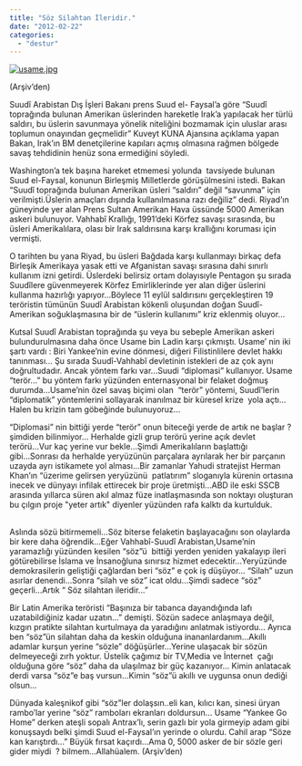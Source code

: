 ```yaml
---
title: "Söz Silahtan İleridir."
date: "2012-02-22"
categories: 
  - "destur"
---
```


[![usame.jpg](/uploads/2012/02/usame.jpg)](/uploads/2012/02/usame.jpg "usame.jpg")

[](/uploads/2012/02/usame.jpg "usame.jpg")(Arşiv’den)

Suudî Arabistan Dış İşleri Bakanı prens Suud el- Faysal’a göre “Suudî toprağında bulunan Amerikan üslerinden hareketle Irak’a yapılacak her türlü saldırı, bu üslerin savunmaya yönelik niteliğini bozmamak için uluslar arası toplumun onayından geçmelidir” Kuveyt KUNA Ajansına açıklama yapan Bakan, Irak’ın BM denetçilerine kapıları açmış olmasına rağmen bölgede savaş tehdidinin henüz sona ermediğini söyledi.

Washington’a tek başına hareket etmemesi yolunda  tavsiyede bulunan Suud el-Faysal, konunun Birleşmiş Milletlerde görüşülmesini istedi. Bakan “Suudî toprağında bulunan Amerikan üsleri “saldırı” değil “savunma” için verilmişti.Üslerin amaçları dışında kullanılmasına razı değiliz” dedi. Riyad’ın güneyinde yer alan Prens Sultan Amerikan Hava üssünde 5000 Amerikan askeri bulunuyor. Vahhabî Krallığı, 1991’deki Körfez savaşı sırasında, bu üsleri Amerikalılara, olası bir Irak saldırısına karşı krallığını koruması için vermişti.

O tarihten bu yana Riyad, bu üsleri Bağdada karşı kullanmayı birkaç defa Birleşik Amerikaya yasak etti ve Afganistan savaşı sırasına dahi sınırlı kullanım izni getirdi. Üslerdeki belirsiz ortam dolayısıyle Pentagon şu sırada Suudîlere güvenmeyerek Körfez Emirliklerinde yer alan diğer üslerini kullanma hazırlığı yapıyor...Böylece 11 eylül saldırısını gerçekleştiren 19 teröristin tümünün Suudî Arabistan kökenli oluşundan doğan Suudî-Amerikan soğuklaşmasına bir de “üslerin kullanımı” kriz eklenmiş oluyor...

Kutsal Suudî Arabistan toprağında şu veya bu sebeple Amerikan askeri bulundurulmasına daha önce Usame bin Ladin karşı çıkmıştı. Usame’ nin iki şartı vardı : Biri Yankee’nin evine dönmesi, diğeri Filistinlilere devlet hakkı tanınması... Şu sırada Suudî-Vahhabî devletinin istekleri de az çok aynı doğrultudadır. Ancak yöntem farkı var...Suudi “diplomasi” kullanıyor. Usame “terör...” bu yöntem farkı yüzünden enternasyonal bir felaket doğmuş durumda...Usame’nin özel savaş biçimi olan  “terör” yöntemi, Suudî’lerin “diplomatik” yöntemlerini sollayarak inanılmaz bir küresel krize  yola açtı... Halen bu krizin tam göbeğinde bulunuyoruz...

“Diplomasi” nin bittiği yerde “terör” onun biteceği yerde de artık ne başlar ? şimdiden bilinmiyor... Herhalde gizli grup terörü yerine açık devlet terörü...Vur kaç yerine vur bekle...Şimdi Amerikalıların başlattığı gibi...Sonrası da herhalde yeryüzünün parçalara ayrılarak her bir parçanın uzayda ayrı istikamete yol alması...Bir zamanlar Yahudi stratejist Herman Khan’ın “üzerime gelirsen yeryüzünü  patlatırım” sloganıyla kürenin ortasına inecek ve dünyayı infilak ettirecek bir proje üretmişti...ABD ile eski SSCB arasında yıllarca süren akıl almaz füze inatlaşmasında son noktayı oluşturan bu çılgın proje "yeter artık" diyenler yüzünden rafa kalktı da kurtulduk.                               

Aslında sözü bitirmemeli...Söz biterse felaketin başlayacağını son olaylarda bir kere daha öğrendik...Eğer Vahhabî-Suudî Arabistan,Usame’nin yaramazlığı yüzünden kesilen “söz”ü  bittiği yerden yeniden yakalayıp ileri götürebilirse İslama ve İnsanoğluna sınırsız hizmet edecektir...Yeryüzünde demokrasilerin geliştiği çağlardan beri “söz” e çok iş düşüyor... “Silah” uzun asırlar denendi...Sonra “silah ve söz” icat oldu...Şimdi sadece “söz” geçerli...Artık “ Söz silahtan ileridir...”

Bir Latin Amerika teröristi “Başınıza bir tabanca dayandığında lafı uzatabildiğiniz kadar uzatın...” demişti. Sözün sadece anlaşmaya değil, kızgın pratikte silahtan kurtulmaya da yaradığını anlatmak istiyordu... Ayrıca ben “söz”ün silahtan daha da keskin olduğuna inananlardanım...Akıllı adamlar kurşun yerine “sözle” döğüşürler...Yerine ulaşacak bir sözün delmeyeceği zırh yoktur. Üstelik çağımız bir TV,Media ve İnternet  çağı olduğuna göre “söz” daha da ulaşılmaz bir güç kazanıyor... Kimin anlatacak derdi varsa “söz”e baş vursun...Kimin “söz”ü akıllı ve uygunsa onun dediği olsun...

Dünyada kaleşnikof gibi “söz”ler dolaşsın..eli kan, kılıcı kan, sinesi üryan rambo’lar yerine “söz” ramboları ekranları doldursun... Usame “Yankee Go Home” derken ateşli sopalı Antrax’lı, serin gazlı bir yola girmeyip adam gibi konuşsaydı belki şimdi Suud el-Faysal’ın yerinde o olurdu. Cahil arap “Söze kan karıştırdı...” Büyük fırsat kaçırdı...Ama 0, 5000 asker de bir sözle geri gider miydi  ? bilmem...Allahüalem. (Arşiv’den)

